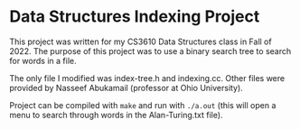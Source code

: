 # Data Structures Indexing Project

This project was written for my CS3610 Data Structures class in Fall of 2022. The purpose of this project was to use a binary search tree to search for words in a file. 

The only file I modified was index-tree.h and indexing.cc. Other files were provided by Nasseef Abukamail (professor at Ohio University).

Project can be compiled with `make` and run with `./a.out` (this will open a menu to search through words in the Alan-Turing.txt file).